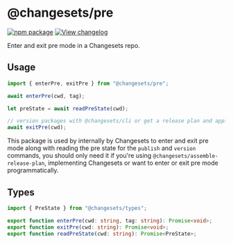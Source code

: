 # @changesets/pre

[![npm package](https://img.shields.io/npm/v/@changesets/pre)](https://npmjs.com/package/@changesets/pre)
[![View changelog](https://img.shields.io/badge/Explore%20Changelog-brightgreen)](./CHANGELOG.md)

Enter and exit pre mode in a Changesets repo.

## Usage

```ts
import { enterPre, exitPre } from "@changesets/pre";

await enterPre(cwd, tag);

let preState = await readPreState(cwd);

// version packages with @changesets/cli or get a release plan and apply it
await exitPre(cwd);
```

This package is used by internally by Changesets to enter and exit pre mode along with reading the pre state for the `publish` and `version` commands, you should only need it if you're using `@changesets/assemble-release-plan`, implementing Changesets or want to enter or exit pre mode programmatically.

## Types

```ts
import { PreState } from "@changesets/types";

export function enterPre(cwd: string, tag: string): Promise<void>;
export function exitPre(cwd: string): Promise<void>;
export function readPreState(cwd: string): Promise<PreState>;
```
